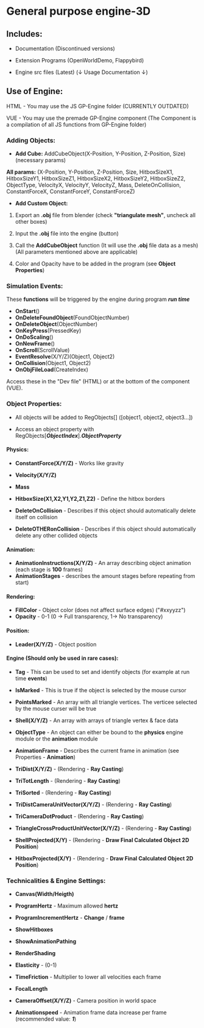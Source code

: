# General purpose engine-3D
## Includes:

- Documentation (Discontinued versions)

- Extension Programs (OpenWorldDemo, Flappybird)

- Engine src files (Latest) (↓ Usage Documentation ↓)

## Use of Engine:

HTML - You may use the JS GP-Engine folder
(CURRENTLY OUTDATED)

VUE - You may use the premade GP-Engine component
(The Component is a compilation of all JS functions from GP-Engine folder)


### Adding Objects:

- **Add Cube:** AddCubeObject(X-Position, Y-Position, Z-Position, Size) (necessary params)

**All params:** (X-Position, Y-Position, Z-Position, Size, HitboxSizeX1, HitboxSizeY1, HitboxSizeZ1, HitboxSizeX2, HitboxSizeY2, HitboxSizeZ2, ObjectType, VelocityX, VelocityY, VelocityZ, Mass,    DeleteOnCollision, ConstantForceX, ConstantForceY, ConstantForceZ)

- **Add Custom Object:**

1. Export an **.obj** file from blender (check **"triangulate mesh"**, uncheck all other boxes)

2. Input the **.obj** file into the engine (button)

3. Call the **AddCubeObject** function (It will use the **.obj** file data as a mesh) (All parameters mentioned above are applicable)

4. Color and Opacity have to be added in the program (see **Object Properties**)


### Simulation Events:

These **functions** will be triggered by the engine during program ***run time***

- **OnStart**()
- **OnDeleteFoundObject**(FoundObjectNumber)
- **OnDeleteObject**(ObjectNumber)
- **OnKeyPress**(PressedKey)
- **OnDoScaling**()
- **OnNewFrame**()
- **OnScroll**(ScrollValue)
- **EventResolve**(X/Y/Z)(Object1, Object2)
- **OnCollision**(Object1, Object2)
- **OnObjFileLoad**(CreateIndex)

Access these in the "Dev file" (HTML) or at the bottom of the component (VUE).

### Object Properties:

- All objects will be added to RegObjects[] ([object1, object2, object3...])

- Access an object property with RegObjects[***ObjectIndex***].***ObjectProperty***

#### Physics:

- **ConstantForce(X/Y/Z)** - Works like gravity
- **Velocity(X/Y/Z)**
- **Mass**

- **HitboxSize(X1,X2,Y1,Y2,Z1,Z2)** - Define the hitbox borders

- **DeleteOnCollision** - Describes if this object should automatically delete itself on collision
- **DeleteOTHERonCollision** - Describes if this object should automatically delete any other collided objects

#### Animation:

- **AnimationInstructions(X/Y/Z)** - An array describing object animation (each stage is **100** frames)
- **AnimationStages** - describes the amount stages before repeating from start)

#### Rendering:

- **FillColor** - Object color (does not affect surface edges) ("#xxyyzz")
- **Opacity** - 0-1 (0 -> Full transparency, 1-> No transparency)

#### Position:

- **Leader(X/Y/Z)** - Object position

#### Engine (Should only be used in rare cases):

- **Tag** - This can be used to set and identify objects (for example at run time **events**)
- **IsMarked** - This is true if the object is selected by the mouse cursor
- **PointsMarked** - An array with all triangle vertices. The verticee selected by the mouse curser will be true

- **Shell(X/Y/Z)** - An array with arrays of triangle vertex & face data
- **ObjectType** - An object can either be bound to the **physics** engine module or the **animation** module

- **AnimationFrame** - Describes the current frame in animation (see Properties - **Animation**)

- **TriDist(X/Y/Z)** - (Rendering - **Ray Casting**)
- **TriTotLength** - (Rendering - **Ray Casting**)
- **TriSorted** - (Rendering - **Ray Casting**)
- **TriDistCameraUnitVector(X/Y/Z)** - (Rendering - **Ray Casting**)
- **TriCameraDotProduct** - (Rendering - **Ray Casting**)
- **TriangleCrossProductUnitVector(X/Y/Z)** - (Rendering - **Ray Casting**)

- **ShellProjected(X/Y)** - (Rendering - **Draw Final Calculated Object 2D Position**)
- **HitboxProjected(X/Y)** - (Rendering - **Draw Final Calculated Object 2D Position**)


### Technicalities & Engine Settings:

- **Canvas(Width/Heigth)**
- **ProgramHertz** - Maximum allowed **hertz**
- **ProgramIncrementHertz** - **Change** / **frame**
- **ShowHitboxes**
- **ShowAnimationPathing**
- **RenderShading**

- **Elasticity** - (0-1)
- **TimeFriction** - Multiplier to lower all velocities each frame

- **FocalLength**
- **CameraOffset(X/Y/Z)** - Camera position in world space

- **Animationspeed** - Animation frame data increase per frame (recommended value: ***1***)
